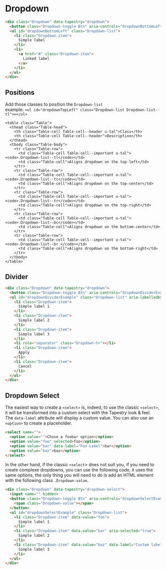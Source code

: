 # Dropdown

```html
<div class="Dropdown" data-tapestry="dropdown">
  <button class="Dropdown-toggle Btn" aria-controls="dropdownBottomLeft" aria-expanded="true">Call to action</button>
  <ul id="dropdownBottomLeft" class="Dropdown-list">
    <li class="Dropdown-item">
      Simple label
    </li>
    <li>
      <a href="#" class="Dropdown-item">
        Linked label
      </a>
    </li>
  </ul>
</div>
```

## Positions
Add those classes to position the `Dropdown-list` <br/>
example: `<ul id="dropdownTopLeft" class="Dropdown-list Dropdown-list--tl">∞</ul>`
```esc
<table class="Table">
  <thead class="Table-head">
    <th class="Table-cell Table-cell--header u-tal">Class</th>
    <th class="Table-cell Table-cell--header">Description</th>
  </thead>
  <tbody class="Table-body">
    <tr class="Table-row">
      <td class="Table-cell Table-cell--important u-tal"><code>.Dropdown-list--tl</code></td>
      <td class="Table-cell">Aligns dropdown on the top-left</td>
    </tr>
    <tr class="Table-row">
      <td class="Table-cell Table-cell--important u-tal"><code>.Dropdown-list--tc</code></td>
      <td class="Table-cell">Aligns dropdown on the top-center</td>
    </tr>
    <tr class="Table-row">
      <td class="Table-cell Table-cell--important u-tal"><code>.Dropdown-list--tr</code></td>
      <td class="Table-cell">Aligns dropdown on the top-right</td>
    </tr>
    <tr class="Table-row">
      <td class="Table-cell Table-cell--important u-tal"><code>.Dropdown-list--bc</code></td>
      <td class="Table-cell">Aligns dropdown on the bottom-center</td>
    </tr>
    <tr class="Table-row">
      <td class="Table-cell Table-cell--important u-tal"><code>.Dropdown-list--br </code></td>
      <td class="Table-cell">Aligns dropdown on the bottom-right</td>
    </tr>
  </tbody>
</table>
```

## Divider

```html
<div class="Dropdown" data-tapestry="dropdown">
  <button class="Dropdown-toggle Btn" aria-controls="dropdownDividerExample" aria-expanded="true">Call to action</button>
  <ul id="dropdownDividerExample" class="Dropdown-list" aria-labelledby="dropdownMenuDivider">
    <li class="Dropdown-item">
      Simple label 1
    </li>
    <li class="Dropdown-item">
      Simple label 2
    </li>
    <li class="Dropdown-item">
      Simple label 3
    </li>
    <li role="separator" class="Dropdown-hr"></li>
    <li class="Dropdown-item">
      Apply
    </li>
    <li class="Dropdown-item">
      Cancel
    </li>
  </ul>
</div>
```

## Dropdown Select

The easiest way to create a `<select>` is, indeed, to use the classic `<select>`, it will be transformed into a custom select with the Tapestry look & feel.<br>
The `data-label` attribute will display a custom value.
You can also use an `<option>` to create a placeholder.

```html
<select name="">
  <option value="">Chose a foobar option</option>
  <option value="foo" selected>foo</option>
  <option value="bar" data-label="Foo Label">bar</option>
  <option value="baz">baz</option>
</select>
```
In the other hand, if the classic `<select`> does not suit you, if you need to create complexe dropdowns, you can use the following code, it uses the same options, the only thing you will need to do is add an HTML element with the following class `.Dropdown-value`.

```html
<div class="Dropdown" data-tapestry="dropdown-select">
  <input name="" hidden>
  <button class="Dropdown-toggle Btn" aria-controls="dropdownSelectExample" aria-expanded="true">
    <span class="Dropdown-value"></span>
  </button>
  <ul id="dropdownSelectExample" class="Dropdown-list">
    <li class="Dropdown-item" data-value="foo">
      Simple label 1
    </li>
    <li class="Dropdown-item" data-value="bar" aria-selected="true">
      Simple label 2
    </li>
    <li class="Dropdown-item" data-value="baz" data-label="Custom label 3">
      Simple label 3
    </li>
  </ul>
</div>
```


